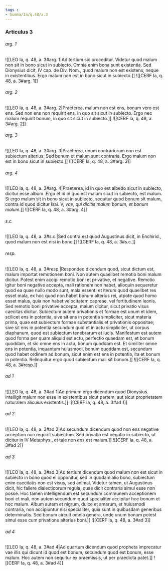 ```yaml
---
tags : 
- Summa/Ia/q.48/a.3
---
```


### Articulus 3

###### arg. 1
![[LEO Ia, q. 48, a. 3#arg. 1|Ad tertium sic proceditur. Videtur quod malum non sit in bono sicut in subiecto. Omnia enim bona sunt existentia. Sed Dionysius dicit, IV cap. de Div. Nom., quod malum non est existens, neque in existentibus. Ergo malum non est in bono sicut in subiecto.]]
![[CERF Ia, q. 48, a. 3#arg. 1]]

###### arg. 2
![[LEO Ia, q. 48, a. 3#arg. 2|Praeterea, malum non est ens, bonum vero est ens. Sed non ens non requirit ens, in quo sit sicut in subiecto. Ergo nec malum requirit bonum, in quo sit sicut in subiecto.]]
![[CERF Ia, q. 48, a. 3#arg. 2]]

###### arg. 3
![[LEO Ia, q. 48, a. 3#arg. 3|Praeterea, unum contrariorum non est subiectum alterius. Sed bonum et malum sunt contraria. Ergo malum non est in bono sicut in subiecto.]]
![[CERF Ia, q. 48, a. 3#arg. 3]]

###### arg. 4
![[LEO Ia, q. 48, a. 3#arg. 4|Praeterea, id in quo est albedo sicut in subiecto, dicitur esse album. Ergo et id in quo est malum sicut in subiecto, est malum. Si ergo malum sit in bono sicut in subiecto, sequitur quod bonum sit malum, contra id quod dicitur Isai. V, *vae, qui dicitis malum bonum, et bonum malum*.]]
![[CERF Ia, q. 48, a. 3#arg. 4]]

###### s.c.
![[LEO Ia, q. 48, a. 3#s.c.|Sed contra est quod Augustinus dicit, in Enchirid., quod malum non est nisi in bono.]]
![[CERF Ia, q. 48, a. 3#s.c.]]

###### resp.
![[LEO Ia, q. 48, a. 3#resp.|Respondeo dicendum quod, sicut dictum est, malum importat remotionem boni. Non autem quaelibet remotio boni malum dicitur. Potest enim accipi remotio boni et privative, et negative. Remotio igitur boni negative accepta, mali rationem non habet, alioquin sequeretur quod ea quae nullo modo sunt, mala essent; et iterum quod quaelibet res esset mala, ex hoc quod non habet bonum alterius rei, utpote quod homo esset malus, quia non habet velocitatem capreae, vel fortitudinem leonis. Sed remotio boni privative accepta, malum dicitur, sicut privatio visus caecitas dicitur. Subiectum autem privationis et formae est unum et idem, scilicet ens in potentia, sive sit ens in potentia simpliciter, sicut materia prima, quae est subiectum formae substantialis et privationis oppositae; sive sit ens in potentia secundum quid et in actu simpliciter, ut corpus diaphanum, quod est subiectum tenebrarum et lucis. Manifestum est autem quod forma per quam aliquid est actu, perfectio quaedam est, et bonum quoddam, et sic omne ens in actu, bonum quoddam est. Et similiter omne ens in potentia, inquantum huiusmodi, bonum quoddam est, secundum quod habet ordinem ad bonum, sicut enim est ens in potentia, ita et bonum in potentia. Relinquitur ergo quod subiectum mali sit bonum.]]
![[CERF Ia, q. 48, a. 3#resp.]]

###### ad 1
![[LEO Ia, q. 48, a. 3#ad 1|Ad primum ergo dicendum quod Dionysius intelligit malum non esse in existentibus sicut partem, aut sicut proprietatem naturalem alicuius existentis.]]
![[CERF Ia, q. 48, a. 3#ad 1]]

###### ad 2
![[LEO Ia, q. 48, a. 3#ad 2|Ad secundum dicendum quod non ens negative acceptum non requirit subiectum. Sed privatio est negatio in subiecto, ut dicitur in IV Metaphys., et tale non ens est malum.]]
![[CERF Ia, q. 48, a. 3#ad 2]]

###### ad 3
![[LEO Ia, q. 48, a. 3#ad 3|Ad tertium dicendum quod malum non est sicut in subiecto in bono quod ei opponitur, sed in quodam alio bono, subiectum enim caecitatis non est visus, sed animal. Videtur tamen, ut Augustinus dicit, hic fallere dialecticorum regula, quae dicit contraria simul esse non posse. Hoc tamen intelligendum est secundum communem acceptionem boni et mali, non autem secundum quod specialiter accipitur hoc bonum et hoc malum. Album autem et nigrum, dulce et amarum, et huiusmodi contraria, non accipiuntur nisi specialiter, quia sunt in quibusdam generibus determinatis. Sed bonum circuit omnia genera, unde unum bonum potest simul esse cum privatione alterius boni.]]
![[CERF Ia, q. 48, a. 3#ad 3]]

###### ad 4
![[LEO Ia, q. 48, a. 3#ad 4|Ad quartum dicendum quod propheta imprecatur vae illis qui dicunt id quod est bonum, secundum quod est bonum, esse malum. Hoc autem non sequitur ex praemissis, ut per praedicta patet.]]
![[CERF Ia, q. 48, a. 3#ad 4]]

